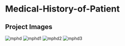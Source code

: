 # Medical-History-of-Patient

## Project Images
![mphd](https://user-images.githubusercontent.com/55523842/226107036-06397f51-2cb0-48dd-bdf7-5f49b83eb5ae.png)
![mphd1](https://user-images.githubusercontent.com/55523842/226107039-fd662272-7a59-426d-bb92-0142d323295f.png)
![mphd2](https://user-images.githubusercontent.com/55523842/226107042-19156285-3c07-4734-93b6-3e1b268f9f30.png)
![mphd3](https://user-images.githubusercontent.com/55523842/226107050-05dc98ec-83dc-4799-b114-df474af3dd41.png)
